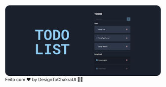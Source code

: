 ![todolist](https://raw.githubusercontent.com/designtochakraui/todo/main/.gitassets/cover.png)
Feito com ♥ by DesignToChakraUI 👋🏻
